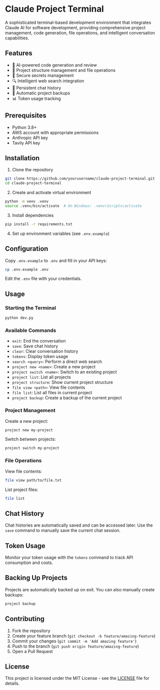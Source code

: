 # Claude Project Terminal

A sophisticated terminal-based development environment that integrates Claude AI for software development, providing comprehensive project management, code generation, file operations, and intelligent conversation capabilities.

## Features

- 🤖 AI-powered code generation and review
- 📁 Project structure management and file operations
- 🔐 Secure secrets management
- 🔍 Intelligent web search integration
- 💬 Persistent chat history
- 🔄 Automatic project backups
- 📊 Token usage tracking

## Prerequisites

- Python 3.8+
- AWS account with appropriate permissions
- Anthropic API key
- Tavily API key

## Installation

1. Clone the repository
```bash
git clone https://github.com/yourusername/claude-project-terminal.git
cd claude-project-terminal
```

2. Create and activate virtual environment
```bash
python -m venv .venv
source .venv/bin/activate  # On Windows: .venv\Scripts\activate
```

3. Install dependencies
```bash
pip install -r requirements.txt
```

4. Set up environment variables (see `.env.example`)

## Configuration

Copy `.env.example` to `.env` and fill in your API keys:

```bash
cp .env.example .env
```

Edit the `.env` file with your credentials.

## Usage

### Starting the Terminal

```bash
python dev.py
```

### Available Commands

- `exit`: End the conversation
- `save`: Save chat history
- `clear`: Clear conversation history
- `tokens`: Display token usage
- `search <query>`: Perform a direct web search
- `project new <name>`: Create a new project
- `project switch <name>`: Switch to an existing project
- `project list`: List all projects
- `project structure`: Show current project structure
- `file view <path>`: View file contents
- `file list`: List all files in current project
- `project backup`: Create a backup of the current project

### Project Management

Create a new project:
```bash
project new my-project
```

Switch between projects:
```bash
project switch my-project
```

### File Operations

View file contents:
```bash
file view path/to/file.txt
```

List project files:
```bash
file list
```

## Chat History

Chat histories are automatically saved and can be accessed later. Use the `save` command to manually save the current chat session.

## Token Usage

Monitor your token usage with the `tokens` command to track API consumption and costs.

## Backing Up Projects

Projects are automatically backed up on exit. You can also manually create backups:
```bash
project backup
```

## Contributing

1. Fork the repository
2. Create your feature branch (`git checkout -b feature/amazing-feature`)
3. Commit your changes (`git commit -m 'Add amazing feature'`)
4. Push to the branch (`git push origin feature/amazing-feature`)
5. Open a Pull Request

## License

This project is licensed under the MIT License - see the [LICENSE](LICENSE) file for details.
